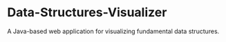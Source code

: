 # Data-Structures-Visualizer
A Java-based web application for visualizing fundamental data structures.
